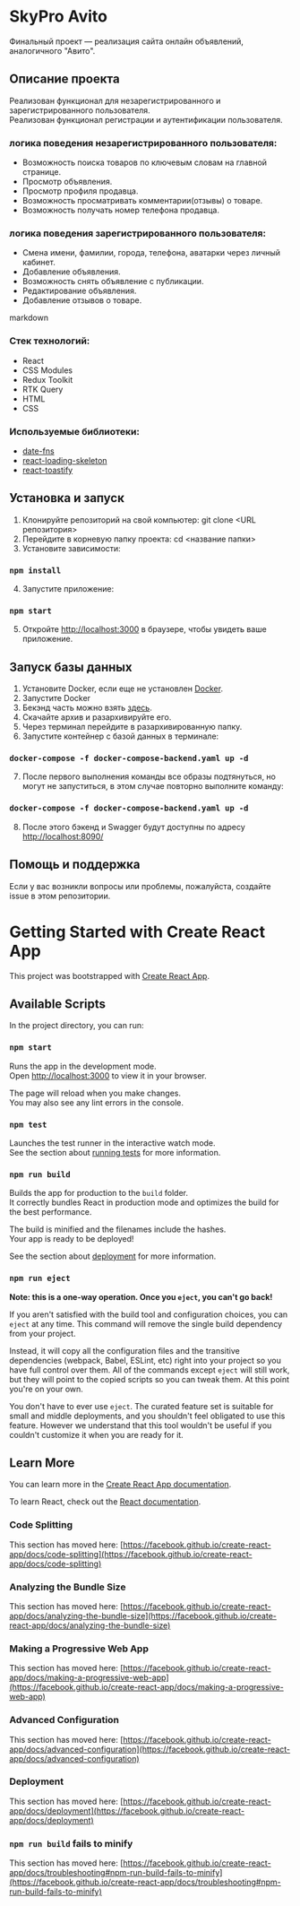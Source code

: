 # SkyPro Avito

Финальный проект — реализация сайта онлайн объявлений, аналогичного "Авито".

## Описание проекта

Реализован функционал для незарегистрированного и зарегистрированного пользователя.\
Реализован функционал регистрации и аутентификации пользователя.

### логика поведения незарегистрированного пользователя:

-   Возможность поиска товаров по ключевым словам на главной странице.
-   Просмотр объявления.
-   Просмотр профиля продавца.
-   Возможность просматривать комментарии(отзывы) о товаре.
-   Возможность получать номер телефона продавца.

### логика поведения зарегистрированного пользователя:

-   Смена имени, фамилии, города, телефона, аватарки через личный кабинет.
-   Добавление объявления.
-   Возможность снять объявление с публикации.
-   Редактирование объявления.
-   Добавление отзывов о товаре.

markdown

### Стек технологий:

-   React
-   CSS Modules
-   Redux Toolkit
-   RTK Query
-   HTML
-   CSS

### Используемые библиотеки:

-   [date-fns](https://date-fns.org/)
-   [react-loading-skeleton](https://www.npmjs.com/package/react-loading-skeleton)
-   [react-toastify](https://www.npmjs.com/package/react-toastify)

## Установка и запуск

1. Клонируйте репозиторий на свой компьютер:
   git clone <URL репозитория>
2. Перейдите в корневую папку проекта:
   cd <название папки>
3. Установите зависимости:

### `npm install`

4. Запустите приложение:

### `npm start`

5. Откройте [http://localhost:3000](http://localhost:3000) в браузере, чтобы увидеть ваше приложение.

## Запуск базы данных

1. Установите Docker, если еще не установлен [Docker](https://www.docker.com/).
2. Запустите Docker
3. Бекэнд часть можно взять [здесь](https://drive.google.com/file/d/1pFE-NRANTsWmQwTyURjHXuECMmoKCFjO/view).
4. Скачайте архив и разархивируйте его.
5. Через терминал перейдите в разархивированную папку.
6. Запустите контейнер с базой данных в терминале:

### `docker-compose -f docker-compose-backend.yaml up -d`

7. После первого выполнения команды все образы подтянуться, но могут не запуститься, в этом случае повторно выполните команду:

### `docker-compose -f docker-compose-backend.yaml up -d`

8. После этого бэкенд и Swagger будут доступны по адресу [http://localhost:8090/](http://localhost:8090/)

## Помощь и поддержка

Если у вас возникли вопросы или проблемы, пожалуйста, создайте issue в этом репозитории.

# Getting Started with Create React App

This project was bootstrapped with [Create React App](https://github.com/facebook/create-react-app).

## Available Scripts

In the project directory, you can run:

### `npm start`

Runs the app in the development mode.\
Open [http://localhost:3000](http://localhost:3000) to view it in your browser.

The page will reload when you make changes.\
You may also see any lint errors in the console.

### `npm test`

Launches the test runner in the interactive watch mode.\
See the section about [running tests](https://facebook.github.io/create-react-app/docs/running-tests) for more information.

### `npm run build`

Builds the app for production to the `build` folder.\
It correctly bundles React in production mode and optimizes the build for the best performance.

The build is minified and the filenames include the hashes.\
Your app is ready to be deployed!

See the section about [deployment](https://facebook.github.io/create-react-app/docs/deployment) for more information.

### `npm run eject`

**Note: this is a one-way operation. Once you `eject`, you can't go back!**

If you aren't satisfied with the build tool and configuration choices, you can `eject` at any time. This command will remove the single build dependency from your project.

Instead, it will copy all the configuration files and the transitive dependencies (webpack, Babel, ESLint, etc) right into your project so you have full control over them. All of the commands except `eject` will still work, but they will point to the copied scripts so you can tweak them. At this point you're on your own.

You don't have to ever use `eject`. The curated feature set is suitable for small and middle deployments, and you shouldn't feel obligated to use this feature. However we understand that this tool wouldn't be useful if you couldn't customize it when you are ready for it.

## Learn More

You can learn more in the [Create React App documentation](https://facebook.github.io/create-react-app/docs/getting-started).

To learn React, check out the [React documentation](https://reactjs.org/).

### Code Splitting

This section has moved here: [https://facebook.github.io/create-react-app/docs/code-splitting](https://facebook.github.io/create-react-app/docs/code-splitting)

### Analyzing the Bundle Size

This section has moved here: [https://facebook.github.io/create-react-app/docs/analyzing-the-bundle-size](https://facebook.github.io/create-react-app/docs/analyzing-the-bundle-size)

### Making a Progressive Web App

This section has moved here: [https://facebook.github.io/create-react-app/docs/making-a-progressive-web-app](https://facebook.github.io/create-react-app/docs/making-a-progressive-web-app)

### Advanced Configuration

This section has moved here: [https://facebook.github.io/create-react-app/docs/advanced-configuration](https://facebook.github.io/create-react-app/docs/advanced-configuration)

### Deployment

This section has moved here: [https://facebook.github.io/create-react-app/docs/deployment](https://facebook.github.io/create-react-app/docs/deployment)

### `npm run build` fails to minify

This section has moved here: [https://facebook.github.io/create-react-app/docs/troubleshooting#npm-run-build-fails-to-minify](https://facebook.github.io/create-react-app/docs/troubleshooting#npm-run-build-fails-to-minify)
